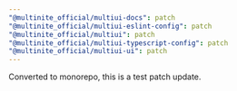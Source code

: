 ```yaml
---
"@multinite_official/multiui-docs": patch
"@multinite_official/multiui-eslint-config": patch
"@multinite_official/multiui": patch
"@multinite_official/multiui-typescript-config": patch
"@multinite_official/multiui-ui": patch
---
```


Converted to monorepo, this is a test patch update.
